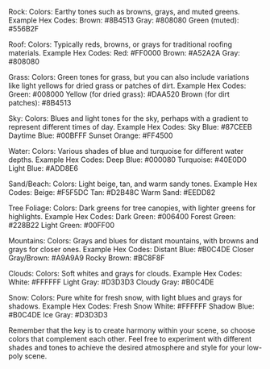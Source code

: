Rock:
Colors: Earthy tones such as browns, grays, and muted greens.
Example Hex Codes:
Brown: #8B4513
Gray: #808080
Green (muted): #556B2F

Roof:
Colors: Typically reds, browns, or grays for traditional roofing materials.
Example Hex Codes:
Red: #FF0000
Brown: #A52A2A
Gray: #808080

Grass:
Colors: Green tones for grass, but you can also include variations like light yellows for dried grass or patches of dirt.
Example Hex Codes:
Green: #008000
Yellow (for dried grass): #DAA520
Brown (for dirt patches): #8B4513

Sky:
Colors: Blues and light tones for the sky, perhaps with a gradient to represent different times of day.
Example Hex Codes:
Sky Blue: #87CEEB
Daytime Blue: #00BFFF
Sunset Orange: #FF4500

Water:
Colors: Various shades of blue and turquoise for different water depths.
Example Hex Codes:
Deep Blue: #000080
Turquoise: #40E0D0
Light Blue: #ADD8E6

Sand/Beach:
Colors: Light beige, tan, and warm sandy tones.
Example Hex Codes:
Beige: #F5F5DC
Tan: #D2B48C
Warm Sand: #EEDD82

Tree Foliage:
Colors: Dark greens for tree canopies, with lighter greens for highlights.
Example Hex Codes:
Dark Green: #006400
Forest Green: #228B22
Light Green: #00FF00

Mountains:
Colors: Grays and blues for distant mountains, with browns and grays for closer ones.
Example Hex Codes:
Distant Blue: #B0C4DE
Closer Gray/Brown: #A9A9A9
Rocky Brown: #BC8F8F

Clouds:
Colors: Soft whites and grays for clouds.
Example Hex Codes:
White: #FFFFFF
Light Gray: #D3D3D3
Cloudy Gray: #B0C4DE

Snow:
Colors: Pure white for fresh snow, with light blues and grays for shadows.
Example Hex Codes:
Fresh Snow White: #FFFFFF
Shadow Blue: #B0C4DE
Ice Gray: #D3D3D3



Remember that the key is to create harmony within your scene, so choose colors that complement each other. Feel free to experiment with different shades and tones to achieve the desired atmosphere and style for your low-poly scene.